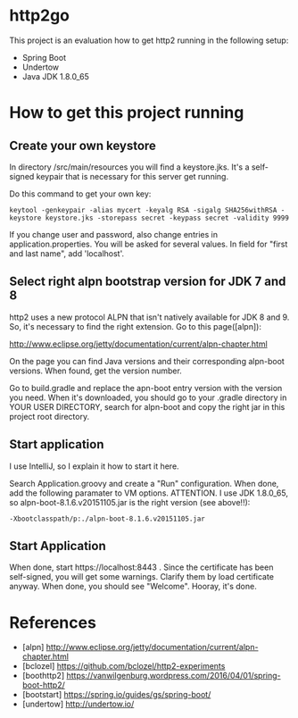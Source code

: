 # http2go

This project is an evaluation how to get http2 running in the following setup:

* Spring Boot
* Undertow
* Java JDK 1.8.0_65

# How to get this project running

## Create your own keystore
In directory /src/main/resources you will find a keystore.jks. It's a self-signed
keypair that is necessary for this server get running.

Do this command to get your own key:
```
keytool -genkeypair -alias mycert -keyalg RSA -sigalg SHA256withRSA -keystore keystore.jks -storepass secret -keypass secret -validity 9999
```

If you change user and password, also change entries in application.properties.
You will be asked for several values. In field for "first and last name",
add 'localhost'.

## Select right alpn bootstrap version for JDK 7 and 8
http2 uses a new protocol ALPN that isn't natively available for JDK 8 and 9.
So, it's necessary to find the right extension. Go to this page([alpn]):

http://www.eclipse.org/jetty/documentation/current/alpn-chapter.html

On the page you can find Java versions and their corresponding alpn-boot
versions. When found, get the version number.

Go to build.gradle and replace the apn-boot entry version with the 
version you need. When it's downloaded, you should go to your .gradle 
directory in YOUR USER DIRECTORY, search for alpn-boot and copy the right
jar in this project root directory.

## Start application
I use IntelliJ, so I explain it how to start it here.

Search Application.groovy and create a "Run" configuration. When done,
add the following paramater to VM options. ATTENTION. I use JDK 1.8.0_65,
so alpn-boot-8.1.6.v20151105.jar is the right version (see above!!):
 
``` 
-Xbootclasspath/p:./alpn-boot-8.1.6.v20151105.jar
```

## Start Application
When done, start https://localhost:8443 . Since the certificate has been
self-signed, you will get some warnings. Clarify them by load certificate
anyway. When done, you should see "Welcome". Hooray, it's done.

# References
* [alpn] http://www.eclipse.org/jetty/documentation/current/alpn-chapter.html
* [bclozel] https://github.com/bclozel/http2-experiments
* [boothttp2] https://vanwilgenburg.wordpress.com/2016/04/01/spring-boot-http2/
* [bootstart] https://spring.io/guides/gs/spring-boot/
* [undertow] http://undertow.io/
